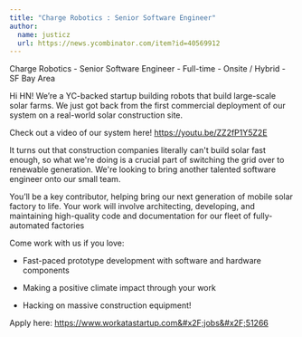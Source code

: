 ```yaml
---
title: "Charge Robotics : Senior Software Engineer"
author:
  name: justicz
  url: https://news.ycombinator.com/item?id=40569912
---
```

Charge Robotics - Senior Software Engineer - Full-time - Onsite &#x2F; Hybrid - SF Bay Area

Hi HN! We’re a YC-backed startup building robots that build large-scale solar farms. We just got back from the first commercial deployment of our system on a real-world solar construction site.

Check out a video of our system here! <a href="https:&#x2F;&#x2F;youtu.be&#x2F;ZZ2fP1Y5Z2E" rel="nofollow">https:&#x2F;&#x2F;youtu.be&#x2F;ZZ2fP1Y5Z2E</a>

It turns out that construction companies literally can&#x27;t build solar fast enough, so what we&#x27;re doing is a crucial part of switching the grid over to renewable generation. We&#x27;re looking to bring another talented software engineer onto our small team.

You’ll be a key contributor, helping bring our next generation of mobile solar factory to life. Your work will involve architecting, developing, and maintaining high-quality code and documentation for our fleet of fully-automated factories

Come work with us if you love:

* Fast-paced prototype development with software and hardware components

* Making a positive climate impact through your work

* Hacking on massive construction equipment!

Apply here: <a href="https:&#x2F;&#x2F;www.workatastartup.com&#x2F;jobs&#x2F;51266" rel="nofollow">https:&#x2F;&#x2F;www.workatastartup.com&#x2F;jobs&#x2F;51266</a>
